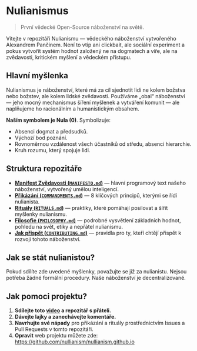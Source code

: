 
# Nulianismus 

> První vědecké Open-Source náboženství na světě.

Vítejte v repozitáři Nulianismu — vědeckého náboženství vytvořeného Alexandrem Pančinem. Není to vtip ani clickbait, ale sociální experiment a pokus vytvořit systém hodnot založený ne na dogmatech a víře, ale na zvědavosti, kritickém myšlení a vědeckém přístupu.

## Hlavní myšlenka

Nulianismus je náboženství, které má za cíl sjednotit lidi ne kolem božstva nebo božstev, ale kolem lidské zvědavosti. Používáme „obal“ náboženství — jeho mocný mechanismus šíření myšlenek a vytváření komunit — ale naplňujeme ho racionálním a humanistickým obsahem.

**Naším symbolem je Nula (0)**. Symbolizuje:

- Absenci dogmat a předsudků.
- Výchozí bod poznání.
- Rovnoměrnou vzdálenost všech účastníků od středu, absenci hierarchie.
- Kruh rozumu, který spojuje lidi.

## Struktura repozitáře

- [**Manifest Zvědavosti (`MANIFESTO.md`)**](./MANIFESTO.md) — hlavní programový text našeho náboženství, vytvořený umělou inteligencí.
- [**Přikázání (`COMMANDMENTS.md`)**](./COMMANDMENTS.md) — 8 klíčových principů, kterými se řídí nulianista.
- [**Rituály (`RITUALS.md`)**](./RITUALS.md) — praktiky, které pomáhají posilovat a šířit myšlenky nulianismu.
- [**Filosofie (`PHILOSOPHY.md`)**](./PHILOSOPHY.md) — podrobné vysvětlení základních hodnot, pohledu na svět, etiky a nepřátel nulianismu.
- [**Jak přispět (`CONTRIBUTING.md`)**](./CONTRIBUTING.md) — pravidla pro ty, kteří chtějí přispět k rozvoji tohoto náboženství.

## Jak se stát nulianistou?

Pokud sdílíte zde uvedené myšlenky, považujte se již za nulianistu. Nejsou potřeba žádné formální procedury. Naše náboženství je decentralizované.

## Jak pomoci projektu?

1. **Sdílejte toto [video](https://www.youtube.com/watch?v=mCErecXWGCc) a repozitář s přáteli.**
2. **Dávejte lajky a zanechávejte komentáře.**
3. **Navrhujte své nápady** pro přikázání a rituály prostřednictvím Issues a Pull Requests v tomto repozitáři.
4. **Opravit** web projektu můžete zde: https://github.com/nullianism/nullianism.github.io
